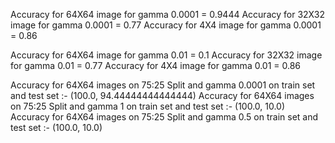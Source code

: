 Accuracy for 64X64 image for gamma 0.0001 = 0.9444
Accuracy for 32X32 image for gamma 0.0001 = 0.77
Accuracy for 4X4 image for gamma 0.0001 = 0.86

Accuracy for 64X64 image for gamma 0.01 = 0.1
Accuracy for 32X32 image for gamma 0.01 = 0.77
Accuracy for 4X4 image for gamma 0.01 = 0.86



Accuracy for 64X64 images on 75:25 Split and gamma 0.0001 on train set and test set :-  (100.0, 94.44444444444444)
Accuracy for 64X64 images on 75:25 Split and gamma 1 on train set and test set :-  (100.0, 10.0)
Accuracy for 64X64 images on 75:25 Split and gamma 0.5 on train set and test set :-  (100.0, 10.0)
